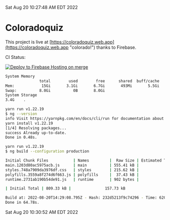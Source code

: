 Sat Aug 20 10:27:48 AM EDT 2022

# Coloradoquiz


This project is live at [https://coloradoquiz.web.app](https://coloradoquiz.web.app "colorado!") thanks to Firebase.

CI Status: 

[![Deploy to Firebase Hosting on merge](https://github.com/teamkushal/coloradoquiz/actions/workflows/firebase-hosting-merge.yml/badge.svg)](https://github.com/teamkushal/coloradoquiz/actions/workflows/firebase-hosting-merge.yml)

```bash
System Memory
               total        used        free      shared  buff/cache   available
Mem:            15Gi       3.1Gi       6.7Gi       493Mi       5.5Gi        11Gi
Swap:          8.0Gi          0B       8.0Gi
System Storage
3.4G	.
```
```bash
yarn run v1.22.19
$ ng --version
info Visit https://yarnpkg.com/en/docs/cli/run for documentation about this command.
yarn install v1.22.19
[1/4] Resolving packages...
success Already up-to-date.
Done in 0.48s.
```
```bash
yarn run v1.22.19
$ ng build --configuration production

Initial Chunk Files           | Names         |  Raw Size | Estimated Transfer Size
main.1203d80ac5975acb.js      | main          | 555.41 kB |               132.49 kB
styles.748a7909da3976df.css   | styles        | 215.62 kB |                12.77 kB
polyfills.3559a8f274d6f663.js | polyfills     |  37.43 kB |                11.96 kB
runtime.2731ab190b54de91.js   | runtime       | 902 bytes |               517 bytes

| Initial Total | 809.33 kB |               157.73 kB

Build at: 2022-08-20T14:29:08.795Z - Hash: 232d5213f9c74296 - Time: 62059ms
Done in 64.78s.
```
Sat Aug 20 10:30:52 AM EDT 2022
